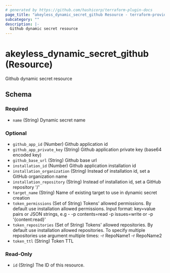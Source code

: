 ```yaml
---
# generated by https://github.com/hashicorp/terraform-plugin-docs
page_title: "akeyless_dynamic_secret_github Resource - terraform-provider-akeyless"
subcategory: ""
description: |-
  Github dynamic secret resource
---
```


# akeyless_dynamic_secret_github (Resource)

Github dynamic secret resource



<!-- schema generated by tfplugindocs -->
## Schema

### Required

- `name` (String) Dynamic secret name

### Optional

- `github_app_id` (Number) Github application id
- `github_app_private_key` (String) Github application private key (base64 encoded key)
- `github_base_url` (String) Github base url
- `installation_id` (Number) Github application installation id
- `installation_organization` (String) Instead of installation id, set a GitHub organization name
- `installation_repository` (String) Instead of installation id, set a GitHub repository '<owner>/<repo-name>'
- `target_name` (String) Name of existing target to use in dynamic secret creation
- `token_permissions` (Set of String) Tokens' allowed permissions. By default use installation allowed permissions. Input format: key=value pairs or JSON strings, e.g - -p contents=read -p issues=write or -p '{content:read}'
- `token_repositories` (Set of String) Tokens' allowed repositories. By default use installation allowed repositories. To specify multiple repositories use argument multiple times: -r RepoName1 -r RepoName2
- `token_ttl` (String) Token TTL

### Read-Only

- `id` (String) The ID of this resource.


